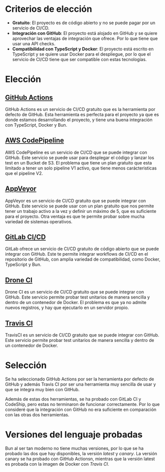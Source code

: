 
# Criterios de elección

- **Gratuito**: El proyecto es de código abierto y no se puede pagar por un servicio de CI/CD.
- **Integración con GitHub**: El proyecto está alojado en GitHub y se quiere aprovechar las 
    ventajas de integración que ofrece. Por lo que tiene que usar una API checks.
- **Compatibilidad con TypeScript y Docker**: El proyecto está escrito en TypeScript y se 
    quiere usar Docker para el despliegue, por lo que el servicio de CI/CD tiene que
    ser compatible con estas tecnologías.

# Elección

## [GitHub Actions](https://docs.github.com/en/actions)

GitHub Actions es un servicio de CI/CD gratuito que es la herramienta por defecto de GitHub.
Esta herramienta es perfecta para el proyecto ya que es donde estamos desarrollando el proyecto,
y tiene una buena integración con TypeScript, Docker y Bun.

## [AWS CodePipeline](https://aws.amazon.com/codepipeline/)

AWS CodePipeline es un servicio de CI/CD que se puede integrar con GitHub. Este servicio
se puede usar para desplegar el código y lanzar los test en un Bucket de S3. El problema
que tiene un plan gratuito que esta limitado a tener un solo pipeline V1 activo, que tiene
menos carácteristicas que el pipeline V2.

## [AppVeyor](https://www.appveyor.com/)

AppVeyor es un servicio de CI/CD gratuito que se puede integrar con GitHub. Este servicio
se puede usar con un plan gratuito que nos permite tener un trabajo activo a la vez
y definir un máximo de 5, que es suficiente para el proyecto. Otra ventaja es que te permite
probar sobre mucha variedad de sistemas operativos.

## [GitLab CI/CD](https://docs.gitlab.com/ee/topics/build_your_application.html)

GitLab ofrece un servicio de CI/CD gratuito de código abierto que se puede integrar con GitHub.
Este te permite integrar workflows de CI/CD en el repositorio de GitHub, con amplia variedad
de compatibilidad, como Docker, TypeScript y Bun.

## [Drone CI](https://www.drone.io/)

Drone CI es un servicio de CI/CD gratuito que se puede integrar con GitHub. Este servicio
permite probar test unitarios de manera sencilla y dentro de un contenedor de Docker. El
problema es que ya no admite nuevos registros, y hay que ejecutarlo en un servidor propio.

## [Travis CI](https://www.travis-ci.com/)

TravisCI es un servicio de CI/CD gratuito que se puede integrar con GitHub. Este servicio
permite probar test unitarios de manera sencilla y dentro de un contenedor de Docker.

# Selección

Se ha seleccionado GitHub Actions por ser la herramienta por defecto de GitHub y además
Travis CI por ser una herramienta muy sencilla de usar y que se integra muy bien con
GitHub.

Además de estas dos herramientas, se ha probado con GitLab CI y CodeShip, pero estas no terminaron
de funcionar correctamente. Por lo que consideré que la integración con GitHub no era suficiente
en comparación con las otras dos herramientas.

# Versiones del lenguaje probadas

Bun al ser tan moderno no tiene muchas versiones, por lo que se ha probado las dos que hay
disponibles, la versión *latest* y *canary*.
La versión canary se ha probado con GitHub Actionsn, mientras que la versión latest es probada
con la imagen de Docker con *Travis CI*.

